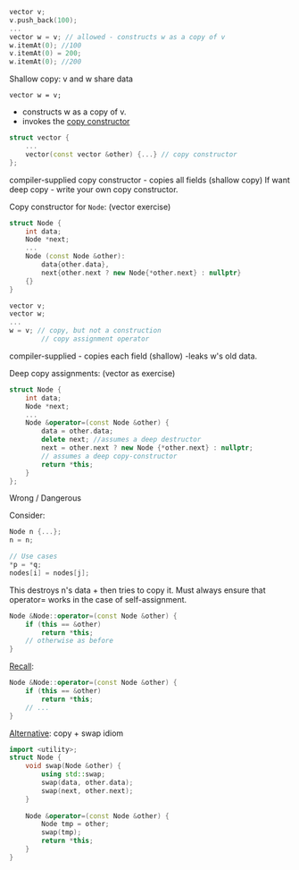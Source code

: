 ```c++
vector v;
v.push_back(100);
...
vector w = v; // allowed - constructs w as a copy of v
w.itemAt(0); //100
v.itemAt(0) = 200;
w.itemAt(0); //200
```
Shallow copy: v and w share data

`vector w = v;` 
- constructs w as a copy of v.
- invokes the <u>copy constructor</u>

```c++
struct vector {
	...
	vector(const vector &other) {...} // copy constructor
};
```
compiler-supplied copy constructor - copies all fields (shallow copy)
If want deep copy - write your own copy constructor.

Copy constructor for `Node`: (vector exercise)
```c++
struct Node {
	int data;
	Node *next;
	...
	Node (const Node &other): 
		data{other.data}, 
		next{other.next ? new Node{*other.next} : nullptr}
	{}
}
```


```c++
vector v;
vector w;
...
w = v; // copy, but not a construction
		// copy assignment operator
```
compiler-supplied - copies each field (shallow)
				-leaks w's old data.

Deep copy assignments: (vector as exercise)
```c++
struct Node {
	int data;
	Node *next;
	...
	Node &operator=(const Node &other) {
		data = other.data;
		delete next; //assumes a deep destructor
		next = other.next ? new Node {*other.next} : nullptr;
		// assumes a deep copy-constructor
		return *this;
	}
};
```

Wrong / Dangerous

Consider:
```c++
Node n {...};
n = n;

// Use cases
*p = *q;
nodes[i] = nodes[j];
```
This destroys n's data + then tries to copy it.
Must always ensure that operator= works in the case of self-assignment.

```c++
Node &Node::operator=(const Node &other) {
	if (this == &other)
		return *this;
	// otherwise as before
}
```


<u>Recall</u>:
```c++
Node &Node::operator=(const Node &other) {
	if (this == &other)
		return *this;
	// ...
}
```

<u>Alternative</u>: copy + swap idiom
```c++
import <utility>;
struct Node {
	void swap(Node &other) {
		using std::swap;
		swap(data, other.data);
		swap(next, other.next);
	}
	
	Node &operator=(const Node &other) {
		Node tmp = other;
		swap(tmp);
		return *this;
	}
}
```